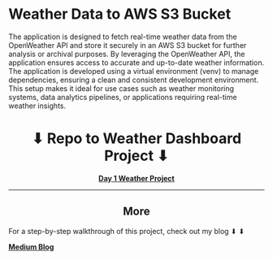 # Weather Data to AWS S3 Bucket

The application is designed to fetch real-time weather data from the OpenWeather API and store it securely in an AWS S3 bucket for further analysis or archival purposes. By leveraging the OpenWeather API, the application ensures access to accurate and up-to-date weather information. The application is developed using a virtual environment (venv) to manage dependencies, ensuring a clean and consistent development environment. This setup makes it ideal for use cases such as weather monitoring systems, data analytics pipelines, or applications requiring real-time weather insights.


<h1 align="center">&#x2B07; Repo to Weather Dashboard Project &#x2B07;</h1>

<p align="center">
    <a href="https://github.com/Xaidor/Weather-Dashboard">
        <strong>Day 1 Weather Project</strong>
    </a>
</p>

---

<h2 align="center">More</h2>
<p> 
    For a step-by-step walkthrough of this project, check out my blog &#x2B07; &#x2B07;</p>
<p>
    <a href="https://medium.com/@KaylenAnderson/weather-dashboard-aws-72e1d791fc53">
        <strong>Medium Blog</strong>
    </a>
</p>
